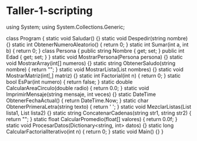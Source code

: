 # Taller-1-scripting

using System;
using System.Collections.Generic;

class Program
{
    static void Saludar() {}
    static void Despedir(string nombre) {}
    static int ObtenerNumeroAleatorio() { return 0; }
    static int Sumar(int a, int b) { return 0; }
    class Persona { public string Nombre { get; set; } public int Edad { get; set; } }
    static void MostrarPersona(Persona persona) {}
    static void MostrarArray(int[] numeros) {}
    static string ObtenerSaludo(string nombre) { return ""; }
    static void MostrarLista(List<string> nombres) {}
    static void MostrarMatriz(int[,] matriz) {}
    static int Factorial(int n) { return 0; }
    static bool EsPar(int numero) { return false; }
    static double CalcularAreaCirculo(double radio) { return 0.0; }
    static void ImprimirMensaje(string mensaje, int veces) {}
    static DateTime ObtenerFechaActual() { return DateTime.Now; }
    static char ObtenerPrimeraLetra(string texto) { return ' '; }
    static void MezclarListas(List<int> lista1, List<int> lista2) {}
    static string ConcatenarCadenas(string str1, string str2) { return ""; }
    static float CalcularPromedio(float[] valores) { return 0.0f; }
    static void ProcesarDatos(Dictionary<string, int> datos) {}
    static long CalcularFactorialIterativo(int n) { return 0; }
    static void Main() {}
}
